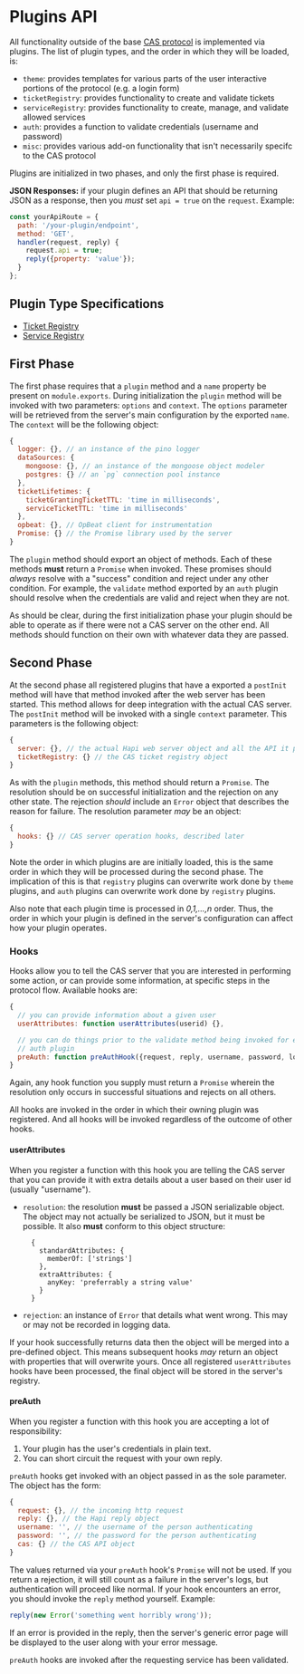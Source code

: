 # Plugins API

All functionality outside of the base [CAS protocol][casp] is implemented via
plugins. The list of plugin types, and the order in which they will be
loaded, is:

+ `theme`: provides templates for various parts of the user interactive portions
  of the protocol (e.g. a login form)
+ `ticketRegistry`: provides functionality to create and validate tickets
+ `serviceRegistry`: provides functionality to create, manage, and validate
  allowed services
+ `auth`: provides a function to validate credentials (username and password)
+ `misc`: provides various add-on functionality that isn't necessarily specifc
  to the CAS protocol

Plugins are initialized in two phases, and only the first phase is required.

**JSON Responses:** if your plugin defines an API that should be returning
JSON as a response, then you *must* set `api = true` on the `request`. Example:

```javascript
const yourApiRoute = {
  path: '/your-plugin/endpoint',
  method: 'GET',
  handler(request, reply) {
    request.api = true;
    reply({property: 'value'});
  }
};
```

[casp]: https://github.com/Jasig/cas/blob/master/cas-server-documentation/protocol/CAS-Protocol-Specification.md

## Plugin Type Specifications

+ [Ticket Registry](TicketRegistry.md)
+ [Service Registry](ServiceRegistry.md)

## First Phase

The first phase requires that a `plugin` method and a `name` property be
present on `module.exports`. During initialization the `plugin` method will be
invoked with two parameters: `options` and `context`. The `options` parameter
will be retrieved from the server's main configuration by the exported `name`.
The `context` will be the following object:

```javascript
{
  logger: {}, // an instance of the pino logger
  dataSources: {
    mongoose: {}, // an instance of the mongoose object modeler
    postgres: {} // an `pg` connection pool instance
  },
  ticketLifetimes: {
    ticketGrantingTicketTTL: 'time in milliseconds',
    serviceTicketTTL: 'time in milliseconds'
  },
  opbeat: {}, // OpBeat client for instrumentation
  Promise: {} // the Promise library used by the server
}
```

The `plugin` method should export an object of methods. Each of these methods
**must** return a `Promise` when invoked. These promises should *always* resolve
with a "success" condition and reject under any other condition. For example,
the `validate` method exported by an `auth` plugin should resolve when the
credentials are valid and reject when they are not.

As should be clear, during the first initialization phase your plugin should
be able to operate as if there were not a CAS server on the other end. All
methods should function on their own with whatever data they are passed.

## Second Phase

At the second phase all registered plugins that have a exported a `postInit`
method will have that method invoked after the web server has been started. This
method allows for deep integration with the actual CAS server. The `postInit`
method will be invoked with a single `context` parameter. This parameters is
the following object:

```javascript
{
  server: {}, // the actual Hapi web server object and all the API it provides
  ticketRegistry: {} // the CAS ticket registry object
}
```

As with the `plugin` methods, this method should return a `Promise`. The
resolution should be on successful initialization and the rejection on any other
state. The rejection *should* include an `Error` object that describes the
reason for failure. The resolution parameter *may* be an object:

```javascript
{
  hooks: {} // CAS server operation hooks, described later
}
```

Note the order in which plugins are are initially loaded, this is the same
order in which they will be processed during the second phase. The implication
of this is that `registry` plugins can overwrite work done by `theme` plugins,
and `auth` plugins can overwrite work done by `registry` plugins.

Also note that each plugin time is processed in *0,1,...,n* order. Thus, the
order in which your plugin is defined in the server's configuration can affect
how your plugin operates.

### Hooks

Hooks allow you to tell the CAS server that you are interested in performing
some action, or can provide some information, at specific steps in the
protocol flow. Available hooks are:

```javascript
{
  // you can provide information about a given user
  userAttributes: function userAttributes(userid) {},

  // you can do things prior to the validate method being invoked for each
  // auth plugin
  preAuth: function preAuthHook({request, reply, username, password, loginTicket, cas}) {}
}
```

Again, any hook function you supply must return a `Promise` wherein the
resolution only occurs in successful situations and rejects on all others.

All hooks are invoked in the order in which their owning plugin was registered.
And all hooks will be invoked regardless of the outcome of other hooks.

#### userAttributes

When you register a function with this hook you are telling the CAS server
that you can provide it with extra details about a user based on their
user id (usually "username").

+ `resolution`: the resolution **must** be passed a JSON serializable object.
  The object may not actually be serialized to JSON, but it must be possible.
  It also **must** conform to this object structure:

        {
          standardAttributes: {
            memberOf: ['strings']
          },
          extraAttributes: {
            anyKey: 'preferrably a string value'
          }
        }
+ `rejection`: an instance of `Error` that details what went wrong. This may or
  may not be recorded in logging data.

If your hook successfully returns data then the object will be merged into a
pre-defined object. This means subsequent hooks *may* return an object with
properties that will overwrite yours. Once all registered `userAttributes` hooks
have been processed, the final object will be stored in the server's registry.

#### preAuth

When you register a function with this hook you are accepting a lot of
responsibility:

1. Your plugin has the user's credentials in plain text.
2. You can short circuit the request with your own reply.

`preAuth` hooks get invoked with an object passed in as the sole parameter.
The object has the form:

```js
{
  request: {}, // the incoming http request
  reply: {}, // the Hapi reply object
  username: '', // the username of the person authenticating
  password: '', // the password for the person authenticating
  cas: {} // the CAS API object
}
```

The values returned via your `preAuth` hook's `Promise` will not be used. If
you return a rejection, it will still count as a failure in the server's logs,
but authentication will proceed like normal. If your hook encounters an error,
you should invoke the `reply` method yourself. Example:

```javascript
reply(new Error('something went horribly wrong'));
```

If an error is provided in the reply, then the server's generic error page
will be displayed to the user along with your error message.

`preAuth` hooks are invoked after the requesting service has been validated.
